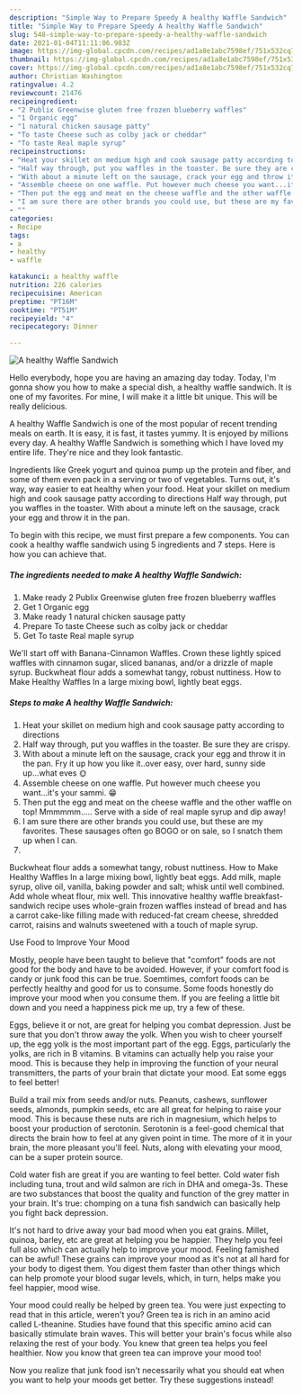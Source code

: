 ```yaml
---
description: "Simple Way to Prepare Speedy A healthy Waffle Sandwich"
title: "Simple Way to Prepare Speedy A healthy Waffle Sandwich"
slug: 548-simple-way-to-prepare-speedy-a-healthy-waffle-sandwich
date: 2021-01-04T11:11:06.983Z
image: https://img-global.cpcdn.com/recipes/ad1a8e1abc7598ef/751x532cq70/a-healthy-waffle-sandwich-recipe-main-photo.jpg
thumbnail: https://img-global.cpcdn.com/recipes/ad1a8e1abc7598ef/751x532cq70/a-healthy-waffle-sandwich-recipe-main-photo.jpg
cover: https://img-global.cpcdn.com/recipes/ad1a8e1abc7598ef/751x532cq70/a-healthy-waffle-sandwich-recipe-main-photo.jpg
author: Christian Washington
ratingvalue: 4.2
reviewcount: 21476
recipeingredient:
- "2 Publix Greenwise gluten free frozen blueberry waffles"
- "1 Organic egg"
- "1 natural chicken sausage patty"
- "To taste Cheese such as colby jack or cheddar"
- "To taste Real maple syrup"
recipeinstructions:
- "Heat your skillet on medium high and cook sausage patty according to directions"
- "Half way through, put you waffles in the toaster. Be sure they are crispy."
- "With about a minute left on the sausage, crack your egg and throw it in the pan. Fry it up how you like it..over easy, over hard, sunny side up...what eves 🌞"
- "Assemble cheese on one waffle. Put however much cheese you want...it&#39;s your sammi. 😁"
- "Then put the egg and meat on the cheese waffle and the other waffle on top! Mmmmmm..... Serve with a side of real maple syrup and dip away!"
- "I am sure there are other brands you could use, but these are my favorites. These sausages often go BOGO or on sale, so I snatch them up when I can."
- ""
categories:
- Recipe
tags:
- a
- healthy
- waffle

katakunci: a healthy waffle 
nutrition: 226 calories
recipecuisine: American
preptime: "PT16M"
cooktime: "PT51M"
recipeyield: "4"
recipecategory: Dinner

---
```



![A healthy Waffle Sandwich](https://img-global.cpcdn.com/recipes/ad1a8e1abc7598ef/751x532cq70/a-healthy-waffle-sandwich-recipe-main-photo.jpg)

Hello everybody, hope you are having an amazing day today. Today, I'm gonna show you how to make a special dish, a healthy waffle sandwich. It is one of my favorites. For mine, I will make it a little bit unique. This will be really delicious.

A healthy Waffle Sandwich is one of the most popular of recent trending meals on earth. It is easy, it is fast, it tastes yummy. It is enjoyed by millions every day. A healthy Waffle Sandwich is something which I have loved my entire life. They're nice and they look fantastic.

Ingredients like Greek yogurt and quinoa pump up the protein and fiber, and some of them even pack in a serving or two of vegetables. Turns out, it&#39;s way, way easier to eat healthy when your food. Heat your skillet on medium high and cook sausage patty according to directions Half way through, put you waffles in the toaster. With about a minute left on the sausage, crack your egg and throw it in the pan.


To begin with this recipe, we must first prepare a few components. You can cook a healthy waffle sandwich using 5 ingredients and 7 steps. Here is how you can achieve that.

<!--inarticleads1-->

##### The ingredients needed to make A healthy Waffle Sandwich:

1. Make ready 2 Publix Greenwise gluten free frozen blueberry waffles
1. Get 1 Organic egg
1. Make ready 1 natural chicken sausage patty
1. Prepare To taste Cheese such as colby jack or cheddar
1. Get To taste Real maple syrup


We&#39;ll start off with Banana-Cinnamon Waffles. Crown these lightly spiced waffles with cinnamon sugar, sliced bananas, and/or a drizzle of maple syrup. Buckwheat flour adds a somewhat tangy, robust nuttiness. How to Make Healthy Waffles In a large mixing bowl, lightly beat eggs. 

<!--inarticleads2-->

##### Steps to make A healthy Waffle Sandwich:

1. Heat your skillet on medium high and cook sausage patty according to directions
1. Half way through, put you waffles in the toaster. Be sure they are crispy.
1. With about a minute left on the sausage, crack your egg and throw it in the pan. Fry it up how you like it..over easy, over hard, sunny side up...what eves 🌞
1. Assemble cheese on one waffle. Put however much cheese you want...it&#39;s your sammi. 😁
1. Then put the egg and meat on the cheese waffle and the other waffle on top! Mmmmmm..... Serve with a side of real maple syrup and dip away!
1. I am sure there are other brands you could use, but these are my favorites. These sausages often go BOGO or on sale, so I snatch them up when I can.
1. 


Buckwheat flour adds a somewhat tangy, robust nuttiness. How to Make Healthy Waffles In a large mixing bowl, lightly beat eggs. Add milk, maple syrup, olive oil, vanilla, baking powder and salt; whisk until well combined. Add whole wheat flour, mix well. This innovative healthy waffle breakfast-sandwich recipe uses whole-grain frozen waffles instead of bread and has a carrot cake-like filling made with reduced-fat cream cheese, shredded carrot, raisins and walnuts sweetened with a touch of maple syrup. 

Use Food to Improve Your Mood


Mostly, people have been taught to believe that "comfort" foods are not good for the body and have to be avoided. However, if your comfort food is candy or junk food this can be true. Soemtimes, comfort foods can be perfectly healthy and good for us to consume. Some foods honestly do improve your mood when you consume them. If you are feeling a little bit down and you need a happiness pick me up, try a few of these.

Eggs, believe it or not, are great for helping you combat depression. Just be sure that you don't throw away the yolk. When you wish to cheer yourself up, the egg yolk is the most important part of the egg. Eggs, particularly the yolks, are rich in B vitamins. B vitamins can actually help you raise your mood. This is because they help in improving the function of your neural transmitters, the parts of your brain that dictate your mood. Eat some eggs to feel better!

Build a trail mix from seeds and/or nuts. Peanuts, cashews, sunflower seeds, almonds, pumpkin seeds, etc are all great for helping to raise your mood. This is because these nuts are rich in magnesium, which helps to boost your production of serotonin. Serotonin is a feel-good chemical that directs the brain how to feel at any given point in time. The more of it in your brain, the more pleasant you'll feel. Nuts, along with elevating your mood, can be a super protein source.

Cold water fish are great if you are wanting to feel better. Cold water fish including tuna, trout and wild salmon are rich in DHA and omega-3s. These are two substances that boost the quality and function of the grey matter in your brain. It's true: chomping on a tuna fish sandwich can basically help you fight back depression. 

It's not hard to drive away your bad mood when you eat grains. Millet, quinoa, barley, etc are great at helping you be happier. They help you feel full also which can actually help to improve your mood. Feeling famished can be awful! These grains can improve your mood as it's not at all hard for your body to digest them. You digest them faster than other things which can help promote your blood sugar levels, which, in turn, helps make you feel happier, mood wise.

Your mood could really be helped by green tea. You were just expecting to read that in this article, weren't you? Green tea is rich in an amino acid called L-theanine. Studies have found that this specific amino acid can basically stimulate brain waves. This will better your brain's focus while also relaxing the rest of your body. You knew that green tea helps you feel healthier. Now you know that green tea can improve your mood too!

Now you realize that junk food isn't necessarily what you should eat when you want to help your moods get better. Try  these suggestions  instead!


